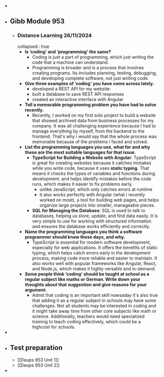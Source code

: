 -
- ## Gibb Module 953
	- ### Distance Learning 26/11/2024
	  collapsed:: true
		- **Is ‘coding’ and ‘programming’ the same?**
			- Coding is just a part of programming, which just writing the code that a machine can understand.
			- Programming is broader and is a process that involves creating programs. Its includes planning, testing, debugging, and developing complete software, not just writing code.
		- **Give three examples of ‘coding’ you have come across lately.**
			- developed a REST API for my website:
			- built a database to save REST API responses
			- created an interactive interface with Angular
		- **Tell a memorable programming problem you have had to solve recently.**
			- Recently, I worked on my first solo project to build a website that showed archived data from business processes for my company. It was all challenging experience because I had to manage everything by myself, from the backend to the frontend. That's why i would say that the whole process was memorable because of the problems I faced and solved.
		- **List the programming languages you use, what for and why these are the most suitable languages for that issue.**
			- **TypeScript for Building a Website with Angular**: TypeScript is great for creating websites because it catches mistakes while you write code, because it uses **static typing**. That means it checks the types of variables and functions during development. and helps identify mistakes before the code runs, which makes it easier to fix problems early.
				- unlike JavaScript, which only catches errors at runtime
				- it also works perfectly with Angular (what i recently worked on most), a tool for building web pages, and helps organize large projects into smaller, manageable pieces.
			- **SQL for Managing the Database**: SQL is used to talk to databases, helping us store, update, and find data easily. It is very simple to use for working with structured information and ensures the database works efficiently and correctly.
		- **Name the programming languages you think a software programmer should know these days, and why.**
			- TypeScript is essential for modern software development, especially for web applications. It offers the benefits of static typing, which helps catch errors early in the development process, making code more reliable and easier to maintain. It also works well with popular frameworks like Angular, React, and Node.js, which makes it highly versatile and in-demand.
		- **Some people think ‘coding’ should be taught at school as a regular subject like maths or German. Write down your thoughts about that suggestion and give reasons for your argument.**
			- Admit that coding is an important skill nowsaday it's also true that adding it as a regular subject in schools may have some challenges. Not all students may be interested in coding and it might take away time from other core subjects like math or science. Additionally, teachers would need specialized training to teach coding effectively, which could be a highcost for schools.
-
- ## Test preparation
	- [[Deups 953 Unit 1]]
	- [[Deups 953 Unit 2]]
-